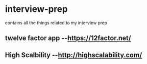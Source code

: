 # interview-prep
contains all the things related to my interview prep
## twelve factor app --https://12factor.net/
## High Scalbility --http://highscalability.com/
